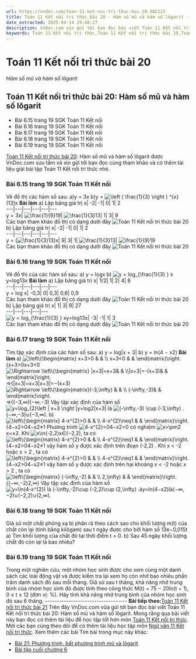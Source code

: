 ```yaml
---
url: https://vndoc.com/toan-11-ket-noi-tri-thuc-bai-20-302123
title: Toán 11 Kết nối tri thức bài 20 - Hàm số mũ và hàm số lôgarit - VnDoc.com
date_extracted: 2025-04-14 19:48:27
description: VnDoc.com xin gửi tới bạn đọc bài viết Toán 11 Kết nối tri thức bài 20: Hàm số mũ và hàm số lôgarit. Mời các bạn cùng tham khảo chi tiết.
keywords: Toán 11 Kết nối tri thức,Toán 11 Kết nối tri thức bài 20,Toán lớp 11 Kết nối tri thức,bài tập toán 11 Kết nối tri thức,giải sgk toán 11 Kết nối tri thức,giải toán 11 Kết nối tri thức,toán 11 KNTT,toán 11 Kết nối,toán 11,giải toán 11 Kết nối tri thức bài 20,Toán 11 Kết nối tri thức bài 20 Hàm số mũ và hàm số lôgarit,bài 20 Hàm số mũ và hàm số lôgarit,Hàm số mũ và hàm số lôgarit,giải toán 11 Kết nối tri thức bài 20 Hàm số mũ và hàm số lôgarit
---
```


# Toán 11 Kết nối tri thức bài 20
 _Hàm số mũ và hàm số lôgarit_
## Toán 11 Kết nối tri thức bài 20: Hàm số mũ và hàm số lôgarit
  * Bài 6.15 trang 19 SGK Toán 11 Kết nối
  * Bài 6.16 trang 19 SGK Toán 11 Kết nối
  * Bài 6.17 trang 19 SGK Toán 11 Kết nối
  * Bài 6.18 trang 19 SGK Toán 11 Kết nối
  * Bài 6.19 trang 19 SGK Toán 11 Kết nối

[Toán 11 Kết nối tri thức bài 20](<https://vndoc.com/toan-11-ket-noi-tri-thuc-bai-20-302123>): Hàm số mũ và hàm số lôgarit được VnDoc.com sưu tầm và xin gửi tới bạn đọc cùng tham khảo và có thêm tài liệu giải bài tập Toán 11 Kết nối tri thức nhé.
### Bài 6.15 trang 19 SGK Toán 11 Kết nối
Vẽ đồ thị các hàm số sau:
a\)y = 3x
b\)y = ![\\left \( \\frac{1}{3}  \\right \) ^{x}](https://i.vdoc.vn/data/image/blank.png)\(13\)x
**Bài làm**
a\) Lập bảng giá trị
x| -2| -1| 0| 1| 2  
---|---|---|---|---|---  
y = 3x| ![\\frac{1}{9}](https://i.vdoc.vn/data/image/blank.png)19| ![\\frac{1}{3}](https://i.vdoc.vn/data/image/blank.png)13| 1| 3| 9  
Các bạn tham khảo đồ thị có dạng dưới đây
![Toán 11 Kết nối tri thức bài 20](https://i.vdoc.vn/data/image/2023/07/28/toan-11-ket-noi-tri-thuc-bai-20-1.jpg)
b\) Lập bảng giá trị
x| -2| -1| 0| 1| 2  
---|---|---|---|---|---  
y = \(![\\frac{1}{3}](https://i.vdoc.vn/data/image/blank.png)13\)x| 9| 3| 1| ![\\frac{1}{3}](https://i.vdoc.vn/data/image/blank.png)13| ![\\frac{1}{9}](https://i.vdoc.vn/data/image/blank.png)19  
Các bạn tham khảo đồ thị có dạng dưới đây
![Toán 11 Kết nối tri thức bài 20](https://i.vdoc.vn/data/image/2023/07/28/toan-11-ket-noi-tri-thuc-bai-20-2.jpg)
### Bài 6.16 trang 19 SGK Toán 11 Kết nối
Vẽ đồ thị của các hàm số sau:
a\) y = logx
b\) ![y = log_{\\frac{1}{3} } x](https://i.vdoc.vn/data/image/blank.png)y=log13x
**Bài làm**
a\) Lập bảng giá trị
x| 1/2| 1| 2| 4| 8  
---|---|---|---|---|---  
y = log x| -0,3| 0| 0,3| 0,6| 0,9  
Các bạn tham khảo đồ thị có dạng dưới đây
![Toán 11 Kết nối tri thức bài 20](https://i.vdoc.vn/data/image/2023/07/28/toan-11-ket-noi-tri-thuc-bai-20-3.jpg)
b\) Lập bảng giá trị
x| 1| 3| 9| 27  
---|---|---|---|---  
![y = log_{\\frac{1}{3} } x](https://i.vdoc.vn/data/image/blank.png)y=log13x| -3| -1| 1| 3  
Các bạn tham khảo đồ thị có dạng dưới đây
![Toán 11 Kết nối tri thức bài 20](https://i.vdoc.vn/data/image/2023/07/28/toan-11-ket-noi-tri-thuc-bai-20-4.jpg)
### Bài 6.17 trang 19 SGK Toán 11 Kết nối
Tìm tập xác định của các hàm số sau:
a\) y = log|x + 3|
b\) y = ln\(4 − x2\)
**Bài làm**
a\) ![\\left\\{\\begin{matrix} x+3>0 & & \\\\ x+3<0 & & \\end{matrix}\\right.](https://i.vdoc.vn/data/image/blank.png)\{x+3>0x+3<0
![\\Rightarrow \\left\\{\\begin{matrix} |x+3|=x+3& & \\\\|x+3|=-\(x+3\)& & \\end{matrix}\\right.](https://i.vdoc.vn/data/image/blank.png)⇒\{|x+3|=x+3|x+3|=−\(x+3\)
![\\Rightarrow \\left\\{\\begin{matrix}\(-3,\\infty\) & & \\\\ \(-\\infty,-3\)& & \\end{matrix}\\right.](https://i.vdoc.vn/data/image/blank.png)⇒\{\(−3,∞\)\(−∞,−3\)
Vậy tập xác định của hàm số ![y=\\log_{2}\\left | x+3 \\right |](https://i.vdoc.vn/data/image/blank.png)y=log2⁡|x+3| là ![\(-\\infty,-3\) \\cup \(-3,\\infty\) .](https://i.vdoc.vn/data/image/blank.png)\(−∞,−3\)∪\(−3,∞\).
b\) ![\\left\\{\\begin{matrix} 4-x^{2}>0 & & \\\\ 4-x^{2}\\neq1 & & \\end{matrix}\\right.](https://i.vdoc.vn/data/image/blank.png)\{4−x2>04−x2≠1
Phương trình ![4-x^{2}=0](https://i.vdoc.vn/data/image/blank.png)4−x2=0 có nghiệm ![x=\\pm2](https://i.vdoc.vn/data/image/blank.png)x=±2. Khi ![x\\in\(-2,2\)](https://i.vdoc.vn/data/image/blank.png)x∈\(−2,2\), ta có ![\\left\\{\\begin{matrix} 4-x^{2}>0 & & \\\\ 4-x^{2}\\neq1 & & \\end{matrix}\\right.](https://i.vdoc.vn/data/image/blank.png)\{4−x2>04−x2≠1
vậy hàm số y được xác định trên đoạn \(-2,2\) .
Khi x < -2 hoặc x > 2 , ta có ![\\left\\{\\begin{matrix} 4-x^{2}>0 & & \\\\ 4-x^{2}\\neq1 & & \\end{matrix}\\right.](https://i.vdoc.vn/data/image/blank.png)\{4−x2>04−x2≠1
vậy hàm số y được xác định trên hai khoảng x < -2 hoặc x > 2 , ta có ![\\left\\{\\begin{matrix} \(-\\infty,-2\) & & \\\\ 2,\\infty\) & & \\end{matrix}\\right.](https://i.vdoc.vn/data/image/blank.png)\{\(−∞,−2\)2,∞\)
Vậy tập xác định của hàm số ![y=\\ln\(4-x^{2}\) là \(-\\infty,-2\)\\cup \(-2,2\)\\cup \(2,\\infty\) .](https://i.vdoc.vn/data/image/blank.png)ày=ln⁡\(4−x2\)là\(−∞,−2\)∪\(−2,2\)∪\(2,∞\).
### Bài 6.18 trang 19 SGK Toán 11 Kết nối
Giả sử một chất phóng xạ bị phân rã theo cách sao cho khối lượng m\(t\) của chất còn lại \(tính bằng kilôgam\) sau t ngày được cho bởi hàm số 13e−0,015t
a\) Tìm khối lượng của chất đó tại thời điểm t = 0.
b\) Sau 45 ngày khối lượng chất đó còn lại là bao nhiêu?
### Bài 6.19 trang 19 SGK Toán 11 Kết nối
Trong một nghiên cứu, một nhóm học sinh được cho xem cùng một danh sách các loài động vật và được kiểm tra lại xem họ còn nhớ bao nhiêu phần trăm danh sách đó sau mỗi tháng. Giả sử sau t tháng, khả năng nhớ trung bình của nhóm học sinh đó được tính theo công thức M\(t\) = 75 − 20ln\(t + 1\), 0 ≤ t ≤ 12 \(đơn vị: %\). Hãy tính khả năng nhớ trung bình của nhóm học sinh đó sau 6 tháng.
\-----------------------------------
**Bài tiếp theo:**[Toán 11 Kết nối tri thức bài 21](<https://vndoc.com/toan-11-ket-noi-tri-thuc-bai-21-302229>)
Trên đây VnDoc.com vừa gửi tới bạn đọc bài viết Toán 11 Kết nối tri thức bài 20: Hàm số mũ và hàm số lôgarit. Mong rằng qua bài viết này bạn đọc có thêm tài liệu để học tập tốt hơn môn [Toán 11 Kết nối tri thức](<https://vndoc.com/toan-11-ket-noi-tri-thuc>). Mời các bạn cùng theo dõi để có thêm tài liệu học tập môn [Ngữ văn 11 Kết nối tri thức](<https://vndoc.com/ngu-van-11-ket-noi-tri-thuc>).
Xem thêm các bài Tìm bài trong mục này khác:
  * [Bài 21: Phương trình, bất phương trình mũ và lôgarit](</toan-11-ket-noi-tri-thuc-bai-21-302229>)
  * [Bài tập cuối chương 6](</toan-11-ket-noi-tri-thuc-bai-tap-cuoi-chuong-6-302234>)

